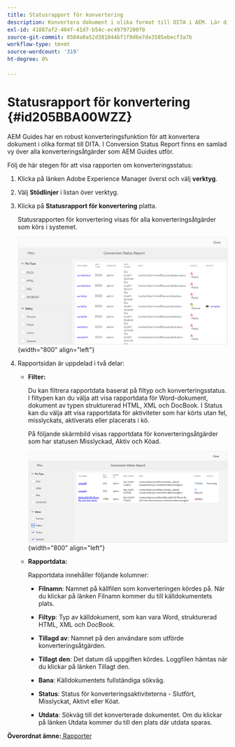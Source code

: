 ```yaml
---
title: Statusrapport för konvertering
description: Konvertera dokument i olika format till DITA i AEM. Lär dig hur du lägger till filter och visar en konverteringsstatusrapport.
exl-id: 41887af2-404f-41d7-b54c-ec49797200f0
source-git-commit: 8504a0a52d381044bf1f0d6e7de3585ebecf3a7b
workflow-type: tm+mt
source-wordcount: '319'
ht-degree: 0%

---
```


# Statusrapport för konvertering {#id205BBA00WZZ}

AEM Guides har en robust konverteringsfunktion för att konvertera dokument i olika format till DITA. I Conversion Status Report finns en samlad vy över alla konverteringsåtgärder som AEM Guides utför.

Följ de här stegen för att visa rapporten om konverteringsstatus:

1. Klicka på länken Adobe Experience Manager överst och välj **verktyg**.

1. Välj **Stödlinjer** i listan över verktyg.

1. Klicka på **Statusrapport för konvertering** platta.

   Statusrapporten för konvertering visas för alla konverteringsåtgärder som körs i systemet.

   ![](images/conversion-status-report.png){width="800" align="left"}

1. Rapportsidan är uppdelad i två delar:

   - **Filter:**

     Du kan filtrera rapportdata baserat på filtyp och konverteringsstatus. I filtypen kan du välja att visa rapportdata för Word-dokument, dokument av typen strukturerad HTML, XML och DocBook. I Status kan du välja att visa rapportdata för aktiviteter som har körts utan fel, misslyckats, aktiverats eller placerats i kö.

     På följande skärmbild visas rapportdata för konverteringsåtgärder som har statusen Misslyckad, Aktiv och Köad.

     ![](images/conversion-report-failed-active-queued.png){width="800" align="left"}

   - **Rapportdata:**

     Rapportdata innehåller följande kolumner:

      - **Filnamn**: Namnet på källfilen som konverteringen kördes på. När du klickar på länken Filnamn kommer du till källdokumentets plats.

      - **Filtyp**: Typ av källdokument, som kan vara Word, strukturerad HTML, XML och DocBook.

      - **Tillagd av**: Namnet på den användare som utförde konverteringsåtgärden.

      - **Tillagt den**: Det datum då uppgiften kördes. Loggfilen hämtas när du klickar på länken Tillagt den.

      - **Bana**: Källdokumentets fullständiga sökväg.

      - **Status**: Status för konverteringsaktiviteterna - Slutfört, Misslyckat, Aktivt eller Köat.

      - **Utdata**: Sökväg till det konverterade dokumentet. Om du klickar på länken Utdata kommer du till den plats där utdata sparas.


**Överordnat ämne:**[ Rapporter](reports-intro.md)
